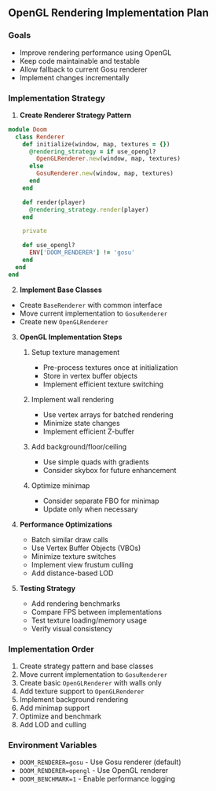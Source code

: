 ## OpenGL Rendering Implementation Plan

### Goals
- Improve rendering performance using OpenGL
- Keep code maintainable and testable
- Allow fallback to current Gosu renderer
- Implement changes incrementally

### Implementation Strategy

1. **Create Renderer Strategy Pattern**
```ruby
module Doom
  class Renderer
    def initialize(window, map, textures = {})
      @rendering_strategy = if use_opengl?
        OpenGLRenderer.new(window, map, textures)
      else
        GosuRenderer.new(window, map, textures)
      end
    end

    def render(player)
      @rendering_strategy.render(player)
    end

    private

    def use_opengl?
      ENV['DOOM_RENDERER'] != 'gosu'
    end
  end
end
```

2. **Implement Base Classes**
- Create `BaseRenderer` with common interface
- Move current implementation to `GosuRenderer`
- Create new `OpenGLRenderer`

3. **OpenGL Implementation Steps**
   1. Setup texture management
      - Pre-process textures once at initialization
      - Store in vertex buffer objects
      - Implement efficient texture switching
   
   2. Implement wall rendering
      - Use vertex arrays for batched rendering
      - Minimize state changes
      - Implement efficient Z-buffer
   
   3. Add background/floor/ceiling
      - Use simple quads with gradients
      - Consider skybox for future enhancement
   
   4. Optimize minimap
      - Consider separate FBO for minimap
      - Update only when necessary

4. **Performance Optimizations**
   - Batch similar draw calls
   - Use Vertex Buffer Objects (VBOs)
   - Minimize texture switches
   - Implement view frustum culling
   - Add distance-based LOD

5. **Testing Strategy**
   - Add rendering benchmarks
   - Compare FPS between implementations
   - Test texture loading/memory usage
   - Verify visual consistency

### Implementation Order

1. Create strategy pattern and base classes
2. Move current implementation to `GosuRenderer`
3. Create basic `OpenGLRenderer` with walls only
4. Add texture support to `OpenGLRenderer`
5. Implement background rendering
6. Add minimap support
7. Optimize and benchmark
8. Add LOD and culling

### Environment Variables

- `DOOM_RENDERER=gosu` - Use Gosu renderer (default)
- `DOOM_RENDERER=opengl` - Use OpenGL renderer
- `DOOM_BENCHMARK=1` - Enable performance logging 